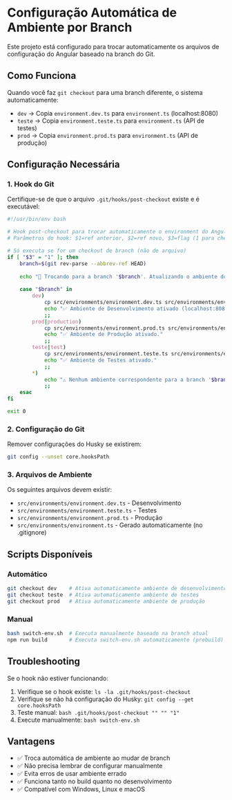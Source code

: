 # Configuração Automática de Ambiente por Branch

Este projeto está configurado para trocar automaticamente os arquivos de configuração do Angular baseado na branch do Git.

## Como Funciona

Quando você faz `git checkout` para uma branch diferente, o sistema automaticamente:
- `dev` → Copia `environment.dev.ts` para `environment.ts` (localhost:8080)
- `teste` → Copia `environment.teste.ts` para `environment.ts` (API de testes)
- `prod` → Copia `environment.prod.ts` para `environment.ts` (API de produção)

## Configuração Necessária

### 1. Hook do Git
Certifique-se de que o arquivo `.git/hooks/post-checkout` existe e é executável:

```bash
#!/usr/bin/env bash

# Hook post-checkout para trocar automaticamente o environment do Angular
# Parâmetros do hook: $1=ref anterior, $2=ref novo, $3=flag (1 para checkout de branch)

# Só executa se for um checkout de branch (não de arquivo)
if [ "$3" = "1" ]; then
    branch=$(git rev-parse --abbrev-ref HEAD)
    
    echo "🔄 Trocando para a branch '$branch'. Atualizando o ambiente do frontend..."
    
    case "$branch" in
        dev)
            cp src/environments/environment.dev.ts src/environments/environment.ts
            echo "✅ Ambiente de Desenvolvimento ativado (localhost:8080)."
            ;;
        prod|production)
            cp src/environments/environment.prod.ts src/environments/environment.ts
            echo "✅ Ambiente de Produção ativado."
            ;;
        teste|test)
            cp src/environments/environment.teste.ts src/environments/environment.ts
            echo "✅ Ambiente de Testes ativado."
            ;;
        *)
            echo "⚠️ Nenhum ambiente correspondente para a branch '$branch'. Mantendo configuração atual."
            ;;
    esac
fi

exit 0
```

### 2. Configuração do Git
Remover configurações do Husky se existirem:
```bash
git config --unset core.hooksPath
```

### 3. Arquivos de Ambiente
Os seguintes arquivos devem existir:
- `src/environments/environment.dev.ts` - Desenvolvimento
- `src/environments/environment.teste.ts` - Testes  
- `src/environments/environment.prod.ts` - Produção
- `src/environments/environment.ts` - Gerado automaticamente (no .gitignore)

## Scripts Disponíveis

### Automático
```bash
git checkout dev    # Ativa automaticamente ambiente de desenvolvimento
git checkout teste  # Ativa automaticamente ambiente de testes
git checkout prod   # Ativa automaticamente ambiente de produção
```

### Manual
```bash
bash switch-env.sh  # Executa manualmente baseado na branch atual
npm run build       # Executa switch-env.sh automaticamente (prebuild)
```

## Troubleshooting

Se o hook não estiver funcionando:

1. Verifique se o hook existe: `ls -la .git/hooks/post-checkout`
2. Verifique se não há configuração do Husky: `git config --get core.hooksPath`
3. Teste manual: `bash .git/hooks/post-checkout "" "" "1"`
4. Execute manualmente: `bash switch-env.sh`

## Vantagens

- ✅ Troca automática de ambiente ao mudar de branch
- ✅ Não precisa lembrar de configurar manualmente
- ✅ Evita erros de usar ambiente errado
- ✅ Funciona tanto no build quanto no desenvolvimento
- ✅ Compatível com Windows, Linux e macOS